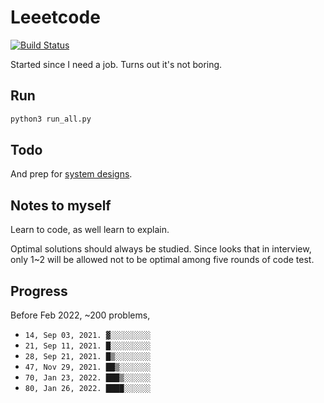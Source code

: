 # Leeetcode

[![Build Status](https://travis-ci.com/KHN190/LeeetCode.svg?branch=master)](https://travis-ci.com/KHN190/LeeetCode)

Started since I need a job. Turns out it's not boring.

## Run

```bash
python3 run_all.py
```

## Todo

And prep for [system designs](https://github.com/yangshun/tech-interview-handbook/tree/master/experimental/design).

## Notes to myself

Learn to code, as well learn to explain.

Optimal solutions should always be studied. Since looks that in interview, only 1~2 will be allowed not to be optimal among five rounds of code test.

## Progress

Before Feb 2022, ~200 problems,
* `14, Sep 03, 2021. ▓░░░░░░░░░`
* `21, Sep 11, 2021. █░░░░░░░░░`
* `28, Sep 21, 2021. █▒░░░░░░░░`
* `47, Nov 29, 2021. ██▒░░░░░░░`
* `70, Jan 23, 2022. ███▒░░░░░░`
* `80, Jan 26, 2022. ████░░░░░░`
